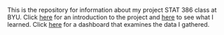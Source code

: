 This is the repository for information about my project STAT 386 class at BYU. Click [here](https://wijama.org/2023/12/15/Li-Keqiang-Index-Introduction-and-EDA.html) for an introduction to the project and [here](https://wijama.org/2023/12/17/Li-Keqiang-Index-Analysis-Discussion.html) to see what I learned. Click [here](https://li-keqiang-index-project.streamlit.app/) for a dashboard that examines the data I gathered.
